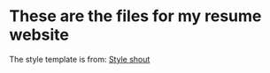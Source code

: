# These are the files for my resume website

The style template is from: 
[Style shout](https://www.styleshout.com/free-templates/ceevee/)
